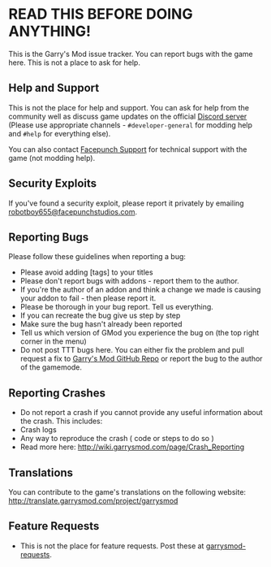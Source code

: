 READ THIS BEFORE DOING ANYTHING!
===============
This is the Garry's Mod issue tracker. You can report bugs with the game here. This is not a place to ask for help.

Help and Support
---
This is not the place for help and support. You can ask for help from the community well as discuss game updates on the official [Discord server](https://discord.gg/gmod) (Please use appropriate channels - `#developer-general` for modding help and `#help` for everything else).

You can also contact [Facepunch Support](https://support.facepunchstudios.com/) for technical support with the game (not modding help). 

Security Exploits
---
If you've found a security exploit, please report it privately by emailing robotboy655@facepunchstudios.com.

Reporting Bugs
---
Please follow these guidelines when reporting a bug:
* Please avoid adding [tags] to your titles
* Please don't report bugs with addons - report them to the author.
* If you're the author of an addon and think a change we made is causing your addon to fail - then please report it.
* Please be thorough in your bug report. Tell us everything.
* If you can recreate the bug give us step by step
* Make sure the bug hasn't already been reported
* Tell us which version of GMod you experience the bug on (the top right corner in the menu)
* Do not post TTT bugs here. You can either fix the problem and pull request a fix to [Garry's Mod GitHub Repo](https://github.com/garrynewman/garrysmod) or report the bug to the author of the gamemode.

Reporting Crashes
---
* Do not report a crash if you cannot provide any useful information about the crash. This includes:
 * Crash logs
 * Any way to reproduce the crash ( code or steps to do so )
* Read more here: http://wiki.garrysmod.com/page/Crash_Reporting

Translations
---
You can contribute to the game's translations on the following website:
http://translate.garrysmod.com/project/garrysmod

Feature Requests
---
* This is not the place for feature requests. Post these at [garrysmod-requests](https://github.com/Facepunch/garrysmod-requests).
